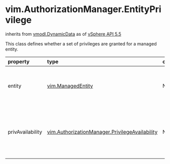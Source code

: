 vim.AuthorizationManager.EntityPrivilege
========================================
inherits from [vmodl.DynamicData](docs/vmodl.DynamicData.md)
as of [vSphere API 5.5](vim.version.md#vim.version.version9)


This class defines whether a set of privileges are granted for a managed entity.

| property | type | optional | priv | desc |
|:---------|:-----|:---------|:-----|:-----|
| entity | [vim.ManagedEntity](vim.ManagedEntity.md "vim.ManagedEntity") | None | None | The entity on which the privileges are checked. |
| privAvailability | [vim.AuthorizationManager.PrivilegeAvailability](vim.AuthorizationManager.PrivilegeAvailability.md "vim.AuthorizationManager.PrivilegeAvailability") | None | None | whether a set of privileges are granted for the managed entity. |


